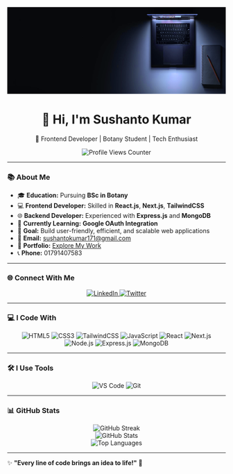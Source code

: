 <div align="center">
  <img height="200" src="https://raw.githubusercontent.com/Sushanto171/Sushanto171/refs/heads/main/github_initial.png" />
  <h1>👋 Hi, I'm <strong>Sushanto Kumar</strong></h1>
  <p>🌟 Frontend Developer | Botany Student | Tech Enthusiast</p>
  <img src="https://komarev.com/ghpvc/?username=Sushanto171&label=Profile%20Views&color=0e75b6&style=flat" alt="Profile Views Counter"/>
</div>

---

### 📚 **About Me**
- 🎓 **Education:** Pursuing **BSc in Botany**  
- 💻 **Frontend Developer:** Skilled in **React.js**, **Next.js**, **TailwindCSS**  
- 🌐 **Backend Developer:** Experienced with **Express.js** and **MongoDB**  
- 🚀 **Currently Learning:** **Google OAuth Integration**  
- 🎯 **Goal:** Build user-friendly, efficient, and scalable web applications  
- 📧 **Email:** [sushantokumar171@gmail.com](mailto:sushantokumar171@gmail.com)  
- 🔗 **Portfolio:** [Explore My Work](https://sushanto-kumar.netlify.app/)  
- 📞 **Phone:** <a type="tel">01791407583</a>  

---

### 🌐 **Connect With Me**
<p align="center">
  <a href="https://www.linkedin.com/in/sushanto-kumar171/" target="_blank">
    <img src="https://img.shields.io/badge/LinkedIn-blue?style=for-the-badge&logo=linkedin" alt="LinkedIn"/>
  </a>
  <a href="https://x.com/sushanto171" target="_blank">
    <img src="https://img.shields.io/badge/Twitter-black?style=for-the-badge&logo=twitter" alt="Twitter"/>
  </a>
</p>

---

### 💻 **I Code With**
<p align="center">
  <img src="https://cdn.jsdelivr.net/gh/devicons/devicon/icons/html5/html5-original.svg" height="40" alt="HTML5" />
  <img src="https://cdn.jsdelivr.net/gh/devicons/devicon/icons/css3/css3-original.svg" height="40" alt="CSS3" />
  <img src="https://cdn.jsdelivr.net/gh/devicons/devicon/icons/tailwindcss/tailwindcss-original-wordmark.svg" height="40" alt="TailwindCSS" />
  <img src="https://cdn.jsdelivr.net/gh/devicons/devicon/icons/javascript/javascript-original.svg" height="40" alt="JavaScript" />
  <img src="https://cdn.jsdelivr.net/gh/devicons/devicon/icons/react/react-original.svg" height="40" alt="React" />
  <img src="https://cdn.jsdelivr.net/gh/devicons/devicon/icons/nextjs/nextjs-original.svg" height="40" alt="Next.js" />
  <img src="https://cdn.jsdelivr.net/gh/devicons/devicon/icons/nodejs/nodejs-original.svg" height="40" alt="Node.js" />
  <img src="https://cdn.jsdelivr.net/gh/devicons/devicon/icons/express/express-original.svg" height="40" alt="Express.js" />
  <img src="https://cdn.jsdelivr.net/gh/devicons/devicon/icons/mongodb/mongodb-original.svg" height="40" alt="MongoDB" />
</p>

---

### 🛠️ **I Use Tools**
<p align="center">
  <img src="https://cdn.jsdelivr.net/gh/devicons/devicon/icons/vscode/vscode-original.svg" height="40" alt="VS Code" />
  <img src="https://cdn.jsdelivr.net/gh/devicons/devicon/icons/git/git-original.svg" height="40" alt="Git" />
</p>

---

### 📊 **GitHub Stats**
<p align="center">
  <img src="https://github-readme-streak-stats.herokuapp.com/?user=Sushanto171&theme=radical" alt="GitHub Streak" />
  <br/>
  <img src="https://github-readme-stats.vercel.app/api?username=Sushanto171&show_icons=true&theme=radical" alt="GitHub Stats" />
  <br/>
  <img src="https://github-readme-stats.vercel.app/api/top-langs/?username=Sushanto171&layout=compact&theme=radical" alt="Top Languages" />
</p>

---

✨ **"Every line of code brings an idea to life!"** 🚀  
